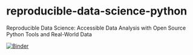 # reproducible-data-science-python
Reproducible Data Science: Accessible Data Analysis with Open Source Python Tools and Real-World Data

[![Binder](https://mybinder.org/badge_logo.svg)](https://mybinder.org/v2/gh/valdanchev/reproducible-data-science-python/master)
